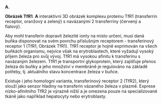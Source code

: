 <div class="w3-row">
<div class="w3-half w3-justify">

<b>A.</b>
<bdl-pdb-pdbe-molstar molecule-id="3s9l" height="500px"></bdl-pdb-pdbe-molstar>


**Obrázek TfR1**. **A** interaktivní 3D obrázek komplexu
proteinu TfR1 (transferrin receptor, oranžový a zelený) s navázanými 2 transferriny (červený a fialový).

</div>
<div class="w3-half">
<div class="w3-margin-left w3-justify">

Aby mohl transferin dopravit železité ionty na místo určení, musí daná buňka disponovat na svém povrchu příslušným receptorem - transferinový receptor 1 (TfR1, Obrázek TfR1). TfR1 receptor je hojně exprimován na všech buňkách organismu, nejvíce však na erytroblastech, které vyžadují vysoký příjem železa pro svůj vývoj. TfR1 má vysokou afinitu k transferinu s navázaným železem. TfR1 je transportní glykoprotein, který zajišťuje přenos železa do buňky a jeho množství v membráně je regulováno na základě potřeby, tj. aktuálního stavu koncentrace železa v buňce.

Existuje i jeho homologní varianta, transferinový receptor 2 (TfR2), který slouží jako senzor hladiny na transferin vázaného železa v plazmě. Exprese nízko-afinitního TfR2 je výrazně nižší a je omezena pouze na specializované tkáně jako například hepatocyty nebo erytroblasty. 


</div>
</div>
</div>



